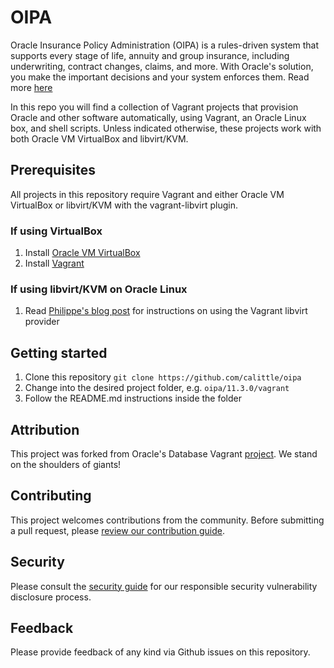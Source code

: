 # OIPA

Oracle Insurance Policy Administration (OIPA) is a rules-driven system that supports every stage of life, annuity and group insurance, including underwriting, contract changes, claims, and more. With Oracle's solution, you make the important decisions and your system enforces them. Read more [here](https://www.oracle.com/a/ocom/docs/industries/financial-services/oipa-life-insurance-solution-ds.pdf)

In this repo you will find a collection of Vagrant projects that provision Oracle and other software automatically, using Vagrant, an Oracle Linux box, and shell scripts. Unless indicated otherwise, these projects work with both Oracle VM VirtualBox and libvirt/KVM.

## Prerequisites

All projects in this repository require Vagrant and either Oracle VM VirtualBox or libvirt/KVM with the vagrant-libvirt plugin. 

### If using VirtualBox

1. Install [Oracle VM VirtualBox](https://www.virtualbox.org/wiki/Downloads)
2. Install [Vagrant](https://vagrantup.com/)

### If using libvirt/KVM on Oracle Linux

1. Read [Philippe's blog post](https://blogs.oracle.com/linux/getting-started-with-the-vagrant-libvirt-provider-for-oracle-linux) for instructions on using the Vagrant libvirt provider

## Getting started

1. Clone this repository `git clone https://github.com/calittle/oipa`
2. Change into the desired project folder, e.g. `oipa/11.3.0/vagrant`
3. Follow the README.md instructions inside the folder

## Attribution

This project was forked from Oracle's Database Vagrant [project](https://github.com/oracle/vagrant-projects). We stand on the shoulders of giants!

## Contributing

This project welcomes contributions from the community. Before submitting a pull
request, please [review our contribution guide](./CONTRIBUTING.md).

## Security

Please consult the [security guide](./SECURITY.md) for our responsible security
vulnerability disclosure process.


## Feedback

Please provide feedback of any kind via Github issues on this repository.
